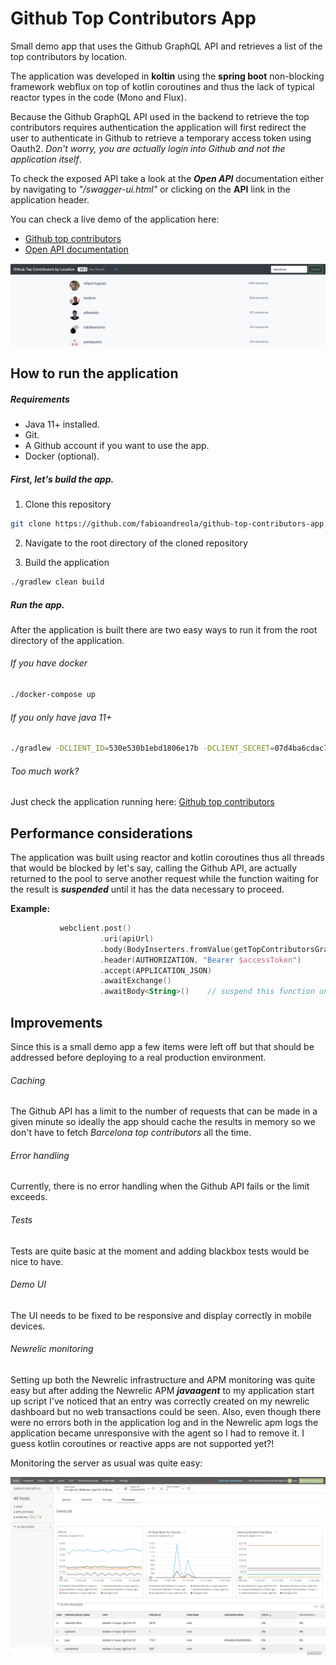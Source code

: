 # Github Top Contributors App
Small demo app that uses the Github GraphQL API and retrieves a list of the top contributors by location.

The application was developed in **koltin** using the **spring boot** non-blocking framework webflux on top of kotlin coroutines and thus the lack of typical reactor types in the code (Mono and Flux).

Because the Github GraphQL API used in the backend to retrieve the top contributors requires authentication the application will first redirect the user to authenticate in Github to retrieve a temporary access token using Oauth2. _Don't worry, you are actually login into Github and not the application itself_.

To check the exposed API take a look at the **_Open API_** documentation either by navigating to _"/swagger-ui.html"_ or clicking on the **API** link in the application header.

You can check a live demo of the application here:

* [Github top contributors](http://githubtopcontributors.fabioandreola.com/)
* [Open API documentation](http://githubtopcontributors.fabioandreola.com/swagger-ui.html)


<img src="https://github.com/fabioandreola/github-top-contributors-app/blob/668e7ae6aef40c1b03dcfe1232f4a94549cda6f1/doc/images/app_screenshot.png" width="800"/>

## How to run the application

##### Requirements 

* Java 11+ installed.
* Git.
* A Github account if you want to use the app.
* Docker (optional).

##### First, let's build the app.

1. Clone this repository 
```sh
git clone https://github.com/fabioandreola/github-top-contributors-app.git
```

2. Navigate to the root directory of the cloned repository

3. Build the application

```sh
./gradlew clean build
```

##### Run the app.

After the application is built there are two easy ways to run it from the root directory of the application.

###### If you have docker

```sh
./docker-compose up
```

###### If you only have java 11+

```sh
./gradlew -DCLIENT_ID=530e530b1ebd1806e17b -DCLIENT_SECRET=07d4ba6cdac72e502f12dc8d554ac1134a710dde bootRun
```

###### Too much work?

Just check the application running here: [Github top contributors](http://githubtopcontributors.fabioandreola.com/)

## Performance considerations

The application was built using reactor and kotlin coroutines thus all threads that would be blocked by let's say, calling the Github API, are actually returned to the pool to serve another request while the function waiting for the result is **_suspended_** until it has the data necessary to proceed.

**Example:**

```kotlin
           webclient.post()
                    .uri(apiUrl)
                    .body(BodyInserters.fromValue(getTopContributorsGraphQlQuery(location, chunkSize, fromPageCursor)))
                    .header(AUTHORIZATION, "Bearer $accessToken")
                    .accept(APPLICATION_JSON)
                    .awaitExchange()                 
                    .awaitBody<String>()    // suspend this function until we have the data we need
```

## Improvements

Since this is a small demo app a few items were left off but that should be addressed before deploying to a real production environment.

###### Caching

The Github API has a limit to the number of requests that can be made in a given minute so ideally the app should cache the results in memory so we don't have to fetch _Barcelona top contributors_ all the time.

###### Error handling

Currently, there is no error handling when the Github API fails or the limit exceeds.

###### Tests

Tests are quite basic at the moment and adding blackbox tests would be nice to have. 

###### Demo UI

The UI needs to be fixed to be responsive and display correctly in mobile devices.

###### Newrelic monitoring

Setting up both the Newrelic infrastructure and APM monitoring was quite easy but after adding the Newrelic APM **_javaagent_** to my application start up script I've noticed that an entry was correctly created on my newrelic dashboard but no web transactions could be seen. Also, even though there were no errors both in the application log and in the Newrelic apm logs the application became unresponsive with the agent so I had to remove it. I guess kotlin coroutines or reactive apps are not supported yet?!

Monitoring the server as usual was quite easy:

<img src="https://github.com/fabioandreola/github-top-contributors-app/blob/master/doc/images/newrelic.png" width="800"/>


